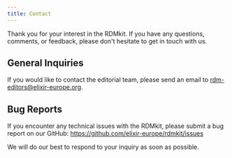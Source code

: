 ```yaml
---
title: Contact
---
```


Thank you for your interest in the RDMkit. If you have any questions, comments, or feedback, please don't hesitate to get in touch with us.

## General Inquiries
If you would like to contact the editorial team, please send an email to <rdm-editors@elixir-europe.org>.

## Bug Reports
If you encounter any technical issues with the RDMkit, please submit a bug report on our GitHub: <https://github.com/elixir-europe/rdmkit/issues>

We will do our best to respond to your inquiry as soon as possible. 

